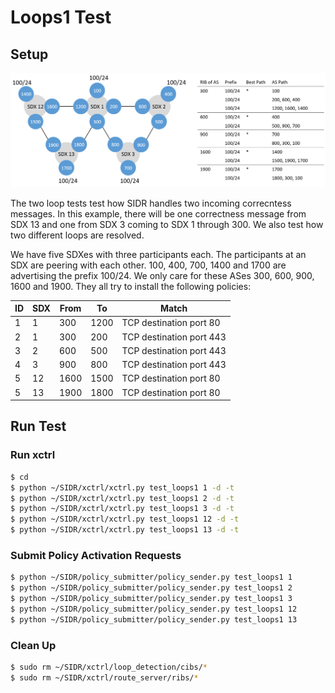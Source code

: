 # Loops1 Test

## Setup
![Loops1 Setup](setup.PNG)

The two loop tests test how SIDR handles two incoming correcntess messages. In this example, there will be one correctness message from SDX 13 and one from SDX 3 coming to SDX 1 through 300. We also test how two different loops are resolved.

We have five SDXes with three participants each. The participants at an SDX are peering with each other. 100, 400, 700, 1400 and 1700 are advertising the prefix 100/24. We only care for these ASes 300, 600, 900, 1600 and 1900. They all try to install the following policies:

| ID | SDX | From | To  | Match                    |
|----|-----|------|-----|--------------------------|
| 1  | 1   | 300  | 1200 | TCP destination port 80 |
| 2  | 1   | 300  | 200 | TCP destination port 443 |
| 3  | 2   | 600  | 500 | TCP destination port 443 |
| 4  | 3   | 900  | 800 | TCP destination port 443 |
| 5  | 12  | 1600  | 1500 | TCP destination port 80 |
| 5  | 13   | 1900  | 1800 | TCP destination port 80 |


## Run Test

### Run xctrl

```bash
$ cd 
$ python ~/SIDR/xctrl/xctrl.py test_loops1 1 -d -t
$ python ~/SIDR/xctrl/xctrl.py test_loops1 2 -d -t
$ python ~/SIDR/xctrl/xctrl.py test_loops1 3 -d -t
$ python ~/SIDR/xctrl/xctrl.py test_loops1 12 -d -t
$ python ~/SIDR/xctrl/xctrl.py test_loops1 13 -d -t
```

### Submit Policy Activation Requests

```bash
$ python ~/SIDR/policy_submitter/policy_sender.py test_loops1 1
$ python ~/SIDR/policy_submitter/policy_sender.py test_loops1 2
$ python ~/SIDR/policy_submitter/policy_sender.py test_loops1 3
$ python ~/SIDR/policy_submitter/policy_sender.py test_loops1 12
$ python ~/SIDR/policy_submitter/policy_sender.py test_loops1 13
```

### Clean Up

```bash
$ sudo rm ~/SIDR/xctrl/loop_detection/cibs/*
$ sudo rm ~/SIDR/xctrl/route_server/ribs/*
```
